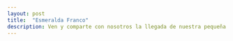 ```yaml
---
layout: post
title:  "Esmeralda Franco"
description: Ven y comparte con nosotros la llegada de nuestra pequeña Juliette
---
```

